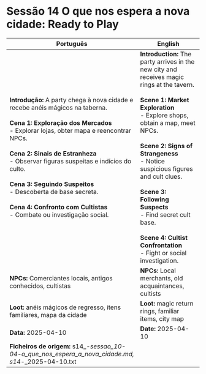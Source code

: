 # Sessão 14  O que nos espera a nova cidade: Ready to Play

| Português | English |
|-----------|---------|
| **Introdução:** A party chega à nova cidade e recebe anéis mágicos na taberna.<br><br>**Cena 1: Exploração dos Mercados**<br>- Explorar lojas, obter mapa e reencontrar NPCs.<br><br>**Cena 2: Sinais de Estranheza**<br>- Observar figuras suspeitas e indícios do culto.<br><br>**Cena 3: Seguindo Suspeitos**<br>- Descoberta de base secreta.<br><br>**Cena 4: Confronto com Cultistas**<br>- Combate ou investigação social.<br> | **Introduction:** The party arrives in the new city and receives magic rings at the tavern.<br><br>**Scene 1: Market Exploration**<br>- Explore shops, obtain a map, meet NPCs.<br><br>**Scene 2: Signs of Strangeness**<br>- Notice suspicious figures and cult clues.<br><br>**Scene 3: Following Suspects**<br>- Find secret cult base.<br><br>**Scene 4: Cultist Confrontation**<br>- Fight or social investigation.<br> |
| **NPCs:** Comerciantes locais, antigos conhecidos, cultistas | **NPCs:** Local merchants, old acquaintances, cultists |
| **Loot:** anéis mágicos de regresso, itens familiares, mapa da cidade | **Loot:** magic return rings, familiar items, city map |
| **Data:** 2025-04-10 | **Date:** 2025-04-10 |
| **Ficheiros de origem:** s14_-_sessao_10-04_-_o_que_nos_espera_a_nova_cidade.md, s14_-_2025-04-10.txt |


















